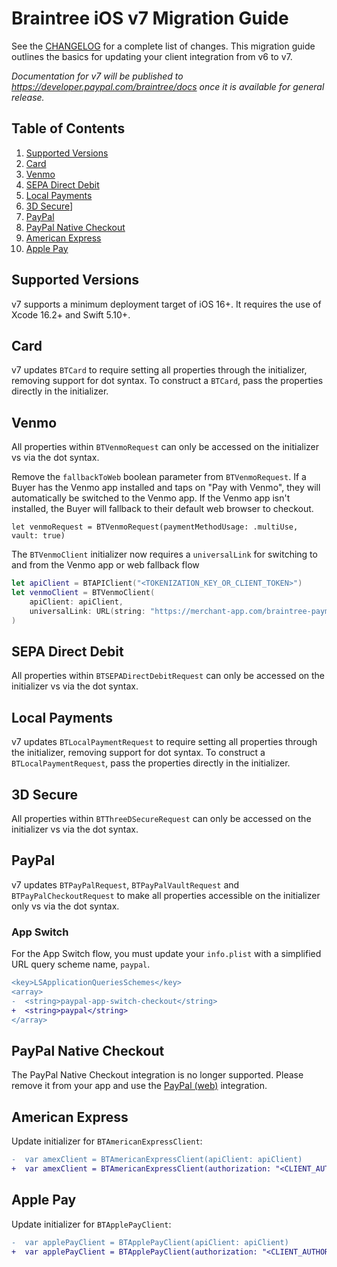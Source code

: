 # Braintree iOS v7 Migration Guide

See the [CHANGELOG](/CHANGELOG.md) for a complete list of changes. This migration guide outlines the basics for updating your client integration from v6 to v7.

_Documentation for v7 will be published to https://developer.paypal.com/braintree/docs once it is available for general release._

## Table of Contents

1. [Supported Versions](#supported-versions)
1. [Card](#card)
1. [Venmo](#venmo)
1. [SEPA Direct Debit](#sepa-direct-debit)
1. [Local Payments](#local-payments)
1. [3D Secure](#3d-secure)]
1. [PayPal](#paypal)
1. [PayPal Native Checkout](#paypal-native-checkout)
1. [American Express](#american-express)
1. [Apple Pay](#apple-pay)

## Supported Versions

v7 supports a minimum deployment target of iOS 16+. It requires the use of Xcode 16.2+ and Swift 5.10+.

## Card
v7 updates `BTCard` to require setting all properties through the initializer, removing support for dot syntax. To construct a `BTCard`, pass the properties directly in the initializer.

## Venmo
All properties within `BTVenmoRequest` can only be accessed on the initializer vs via the dot syntax.

Remove the `fallbackToWeb` boolean parameter from `BTVenmoRequest`. If a Buyer has the Venmo app installed and taps on "Pay with Venmo", they will automatically be switched to the Venmo app. If the Venmo app isn't installed, the Buyer will fallback to their default web browser to checkout.

```
let venmoRequest = BTVenmoRequest(paymentMethodUsage: .multiUse, vault: true)
```

The `BTVenmoClient` initializer now requires a `universalLink` for switching to and from the Venmo app or web fallback flow

```swift
let apiClient = BTAPIClient("<TOKENIZATION_KEY_OR_CLIENT_TOKEN>")
let venmoClient = BTVenmoClient(
    apiClient: apiClient, 
    universalLink: URL(string: "https://merchant-app.com/braintree-payments")! // merchant universal link
)
```

## SEPA Direct Debit
All properties within `BTSEPADirectDebitRequest` can only be accessed on the initializer vs via the dot syntax.

## Local Payments
v7 updates `BTLocalPaymentRequest` to require setting all properties through the initializer, removing support for dot syntax. To construct a `BTLocalPaymentRequest`, pass the properties directly in the initializer.

## 3D Secure
All properties within `BTThreeDSecureRequest` can only be accessed on the initializer vs via the dot syntax.

## PayPal

v7 updates `BTPayPalRequest`, `BTPayPalVaultRequest` and `BTPayPalCheckoutRequest` to make all properties accessible on the initializer only vs via the dot syntax.

### App Switch
For the App Switch flow, you must update your `info.plist` with a simplified URL query scheme name, `paypal`.

```diff
<key>LSApplicationQueriesSchemes</key>
<array>
-  <string>paypal-app-switch-checkout</string>
+  <string>paypal</string>
</array>
```

## PayPal Native Checkout
The PayPal Native Checkout integration is no longer supported. Please remove it from your app and 
use the [PayPal (web)](https://developer.paypal.com/braintree/docs/guides/paypal/overview/ios/v6) integration.

## American Express
Update initializer for `BTAmericanExpressClient`:
```diff
-  var amexClient = BTAmericanExpressClient(apiClient: apiClient)
+  var amexClient = BTAmericanExpressClient(authorization: "<CLIENT_AUTHORIZATION>")
```

## Apple Pay
Update initializer for `BTApplePayClient`:
```diff
-  var applePayClient = BTApplePayClient(apiClient: apiClient)
+  var applePayClient = BTApplePayClient(authorization: "<CLIENT_AUTHORIZATION>")
```
